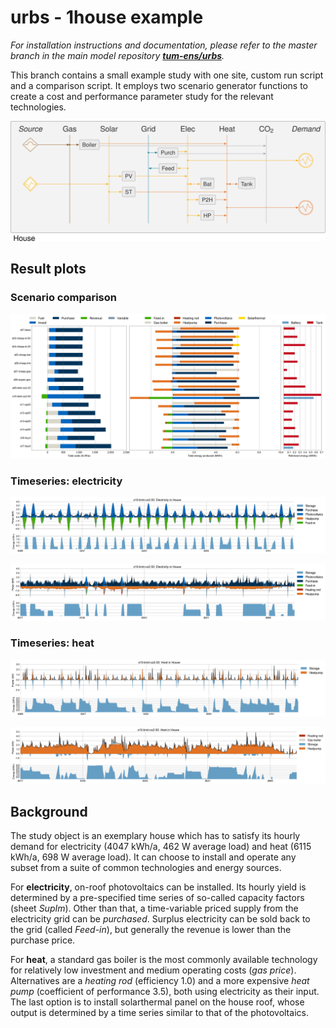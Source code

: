 # urbs - 1house example

*For installation instructions and documentation, please refer to the master branch in the main model repository [**tum-ens/urbs**](https://github.com/tum-ens/urbs).*

This branch contains a small example study with one site, custom run script and a comparison script. It employs two scenario generator functions to create a cost and performance parameter study for the relevant technologies.

<a href="img/res.png"><img src="img/res.png" alt="Reference energy system (RES) chart of the modelled study object."></a>

## Result plots

### Scenario comparison

<a href="img/comparison.png"><img src="img/comparison.png" alt="Bar chart of total system cost, electricity generation shares and storage use for all scenarios."></a>

### Timeseries: electricity

<a href="img/s10-limit-co2-50-Electricity-House-08-aug.png"><img src="img/s10-limit-co2-50-Electricity-House-08-aug.png" alt="Timeseries plot of month August for electricity generation in scenario s10: CO2 limit 50%"></a>

<a href="img/s10-limit-co2-50-Electricity-House-12-dec.png"><img src="img/s10-limit-co2-50-Electricity-House-12-dec.png" alt="Timeseries plot of month December for electricity generation in scenario s10: CO2 limit 50%"></a>

### Timeseries: heat

<a href="img/s10-limit-co2-50-Heat-House-08-aug.png"><img src="img/s10-limit-co2-50-Heat-House-08-aug.png" alt="Timeseries plot of month August for heat generation in scenario s10: CO2 limit 50%"></a>

<a href="img/s10-limit-co2-50-Heat-House-12-dec.png"><img src="img/s10-limit-co2-50-Heat-House-12-dec.png" alt="Timeseries plot of month December for heat generation in scenario s10: CO2 limit 50%"></a>

## Background

The study object is an exemplary house which has to satisfy its hourly demand for electricity (4047 kWh/a, 462 W average load) and heat (6115 kWh/a, 698 W average load). It can choose to install and operate any subset from a suite of common technologies and energy sources. 

For **electricity**, on-roof photovoltaics can be installed. Its hourly yield is determined by a pre-specified time series of so-called capacity factors (sheet *SupIm*). Other than that, a time-variable priced supply from the electricity grid can be *purchased*. Surplus electricity can be sold back to the grid (called *Feed-in*), but generally the revenue is lower than the purchase price.

For **heat**, a standard gas boiler is the most commonly available technology for relatively low investment and medium operating costs (*gas price*). Alternatives are a *heating rod* (efficiency 1.0) and a more expensive *heat pump* (coefficient of performance 3.5), both using electricity as their input. The last option is to install solarthermal panel on the house roof, whose output is determined by a time series similar to that of the photovoltaics.

